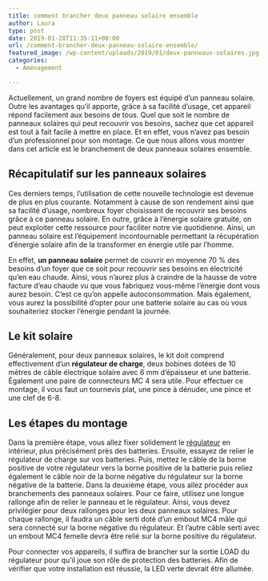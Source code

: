 ```yaml
---
title: comment brancher deux panneau solaire ensemble
author: Laura
type: post
date: 2019-01-28T11:35:11+00:00
url: /comment-brancher-deux-panneau-solaire-ensemble/
featured_image: /wp-content/uploads/2019/01/deux-panneaux-solaires.jpg
categories:
  - Aménagement

---
```

Actuellement, un grand nombre de foyers est équipé d’un panneau solaire. Outre les avantages qu’il apporte, grâce à sa facilité d’usage, cet appareil répond facilement aux besoins de tous. Quel que soit le nombre de panneaux solaires qui peut recouvrir vos besoins, sachez que cet appareil est tout à fait facile à mettre en place. Et en effet, vous n’avez pas besoin d’un professionnel pour son montage. Ce que nous allons vous montrer dans cet article est le branchement de deux panneaux solaires ensemble.



## Récapitulatif sur les panneaux solaires



Ces derniers temps, l’utilisation de cette nouvelle technologie est devenue de plus en plus courante. Notamment à cause de son rendement ainsi que sa facilité d’usage, nombreux foyer choisissent de recouvrir ses besoins grâce à ce panneau solaire. En outre, grâce à l’énergie solaire gratuite, on peut exploiter cette ressource pour faciliter notre vie quotidienne. Ainsi, un panneau solaire est l&#8217;équipement incontournable permettant la récupération d’énergie solaire afin de la transformer en énergie utile par l’homme.



En effet, **un panneau solaire** permet de couvrir en moyenne 70 % des besoins d’un foyer que ce soit pour recouvrir ses besoins en électricité qu’en eau chaude. Ainsi, vous n’aurez plus à craindre de la hausse de votre facture d’eau chaude vu que vous fabriquez vous-même l’énergie dont vous aurez besoin. C’est ce qu’on appelle autoconsommation. Mais également, vous aurez la possibilité d’opter pour une batterie solaire au cas où vous souhaiteriez stocker l’énergie pendant la journée.



## Le kit solaire



Généralement, pour deux panneaux solaires, le kit doit comprend effectivement d’un **régulateur de charge**, deux bobines dotées de 10 mètres de câble électrique solaire avec 6 mm d&#8217;épaisseur et une batterie. Également une paire de connecteurs MC 4 sera utile. Pour effectuer ce montage, il vous faut un tournevis plat, une pince à dénuder, une pince et une clef de 6-8.



## Les étapes du montage



Dans la première étape, vous allez fixer solidement le <a href="https://fr.wikipedia.org/wiki/Régulateur" target="_blank">régulateur</a> en intérieur, plus précisément près des batteries. Ensuite, essayez de relier le régulateur de charge sur vos batteries. Puis, mettez le câble de la borne positive de votre régulateur vers la borne positive de la batterie puis reliez également le câble noir de la borne négative du régulateur sur la borne négative de la batterie. Dans la deuxième étape, vous allez procéder aux branchements des panneaux solaires. Pour ce faire, utilisez une longue rallonge afin de relier le panneau et le régulateur. Ainsi, vous devez privilégier pour deux rallonges pour les deux panneaux solaires. Pour chaque rallonge, il faudra un câble serti doté d’un embout MC4 mâle qui sera connecté sur la borne négative du régulateur. Et l’autre câble serti avec un embout MC4 femelle devra être relié sur la borne positive du régulateur.



Pour connecter vos appareils, il suffira de brancher sur la sortie LOAD du régulateur pour qu’il joue son rôle de protection des batteries. Afin de vérifier que votre installation est réussie, la LED verte devrait être allumée.